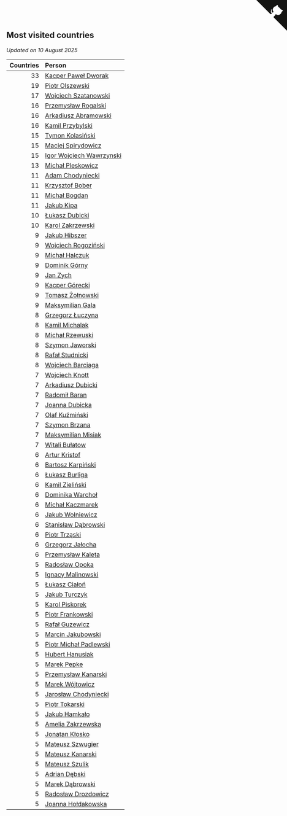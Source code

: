 ## Most visited countries

*Updated on 10 August 2025*

| Countries | Person |
| ---: | :--- |
| 33 | [Kacper Paweł Dworak](https://www.worldcubeassociation.org/persons/2020DWOR01) |
| 19 | [Piotr Olszewski](https://www.worldcubeassociation.org/persons/2013OLSZ02) |
| 17 | [Wojciech Szatanowski](https://www.worldcubeassociation.org/persons/2011SZAT01) |
| 16 | [Przemysław Rogalski](https://www.worldcubeassociation.org/persons/2013ROGA02) |
| 16 | [Arkadiusz Abramowski](https://www.worldcubeassociation.org/persons/2014ABRA01) |
| 16 | [Kamil Przybylski](https://www.worldcubeassociation.org/persons/2016PRZY01) |
| 15 | [Tymon Kolasiński](https://www.worldcubeassociation.org/persons/2016KOLA02) |
| 15 | [Maciej Spirydowicz](https://www.worldcubeassociation.org/persons/2020SPIR01) |
| 15 | [Igor Wojciech Wawrzynski](https://www.worldcubeassociation.org/persons/2019WAWR01) |
| 13 | [Michał Pleskowicz](https://www.worldcubeassociation.org/persons/2009PLES01) |
| 11 | [Adam Chodyniecki](https://www.worldcubeassociation.org/persons/2017CHOD02) |
| 11 | [Krzysztof Bober](https://www.worldcubeassociation.org/persons/2013BOBE01) |
| 11 | [Michał Bogdan](https://www.worldcubeassociation.org/persons/2012BOGD01) |
| 11 | [Jakub Kipa](https://www.worldcubeassociation.org/persons/2010KIPA01) |
| 10 | [Łukasz Dubicki](https://www.worldcubeassociation.org/persons/2018DUBI01) |
| 10 | [Karol Zakrzewski](https://www.worldcubeassociation.org/persons/2014ZAKR01) |
| 9 | [Jakub Hibszer](https://www.worldcubeassociation.org/persons/2018HIBS01) |
| 9 | [Wojciech Rogoziński](https://www.worldcubeassociation.org/persons/2019ROGO04) |
| 9 | [Michał Halczuk](https://www.worldcubeassociation.org/persons/2006HALC01) |
| 9 | [Dominik Górny](https://www.worldcubeassociation.org/persons/2015GORN01) |
| 9 | [Jan Zych](https://www.worldcubeassociation.org/persons/2014ZYCH01) |
| 9 | [Kacper Górecki](https://www.worldcubeassociation.org/persons/2021GORE01) |
| 9 | [Tomasz Żołnowski](https://www.worldcubeassociation.org/persons/2005ZOLN01) |
| 9 | [Maksymilian Gala](https://www.worldcubeassociation.org/persons/2022GALA01) |
| 8 | [Grzegorz Łuczyna](https://www.worldcubeassociation.org/persons/2005LUCZ01) |
| 8 | [Kamil Michalak](https://www.worldcubeassociation.org/persons/2016MICH01) |
| 8 | [Michał Rzewuski](https://www.worldcubeassociation.org/persons/2014RZEW01) |
| 8 | [Szymon Jaworski](https://www.worldcubeassociation.org/persons/2021JAWO01) |
| 8 | [Rafał Studnicki](https://www.worldcubeassociation.org/persons/2005STUD01) |
| 8 | [Wojciech Barciaga](https://www.worldcubeassociation.org/persons/2013BARC03) |
| 7 | [Wojciech Knott](https://www.worldcubeassociation.org/persons/2011KNOT01) |
| 7 | [Arkadiusz Dubicki](https://www.worldcubeassociation.org/persons/2023DUBI01) |
| 7 | [Radomił Baran](https://www.worldcubeassociation.org/persons/2020BARA02) |
| 7 | [Joanna Dubicka](https://www.worldcubeassociation.org/persons/2018DUBI04) |
| 7 | [Olaf Kuźmiński](https://www.worldcubeassociation.org/persons/2018KUZM02) |
| 7 | [Szymon Brzana](https://www.worldcubeassociation.org/persons/2017BRZA01) |
| 7 | [Maksymilian Misiak](https://www.worldcubeassociation.org/persons/2017MISI01) |
| 7 | [Witali Bułatow](https://www.worldcubeassociation.org/persons/2015BUAT01) |
| 6 | [Artur Kristof](https://www.worldcubeassociation.org/persons/2012KRIS12) |
| 6 | [Bartosz Karpiński](https://www.worldcubeassociation.org/persons/2019KARP03) |
| 6 | [Łukasz Burliga](https://www.worldcubeassociation.org/persons/2013BURL01) |
| 6 | [Kamil Zieliński](https://www.worldcubeassociation.org/persons/2008ZIEL01) |
| 6 | [Dominika Warchoł](https://www.worldcubeassociation.org/persons/2021WARC01) |
| 6 | [Michał Kaczmarek](https://www.worldcubeassociation.org/persons/2021KACZ01) |
| 6 | [Jakub Wolniewicz](https://www.worldcubeassociation.org/persons/2012WOLN01) |
| 6 | [Stanisław Dąbrowski](https://www.worldcubeassociation.org/persons/2016DABR03) |
| 6 | [Piotr Trząski](https://www.worldcubeassociation.org/persons/2012TRZA01) |
| 6 | [Grzegorz Jałocha](https://www.worldcubeassociation.org/persons/2012JALO01) |
| 6 | [Przemysław Kaleta](https://www.worldcubeassociation.org/persons/2012KALE01) |
| 5 | [Radosław Opoka](https://www.worldcubeassociation.org/persons/2013OPOK01) |
| 5 | [Ignacy Malinowski](https://www.worldcubeassociation.org/persons/2021MALI02) |
| 5 | [Łukasz Ciałoń](https://www.worldcubeassociation.org/persons/2005CIAL02) |
| 5 | [Jakub Turczyk](https://www.worldcubeassociation.org/persons/2022TURC02) |
| 5 | [Karol Piskorek](https://www.worldcubeassociation.org/persons/2021PISK01) |
| 5 | [Piotr Frankowski](https://www.worldcubeassociation.org/persons/2006FRAN01) |
| 5 | [Rafał Guzewicz](https://www.worldcubeassociation.org/persons/2006GUZE01) |
| 5 | [Marcin Jakubowski](https://www.worldcubeassociation.org/persons/2007JAKU01) |
| 5 | [Piotr Michał Padlewski](https://www.worldcubeassociation.org/persons/2008PADL01) |
| 5 | [Hubert Hanusiak](https://www.worldcubeassociation.org/persons/2013HANU01) |
| 5 | [Marek Pepke](https://www.worldcubeassociation.org/persons/2008PEPK01) |
| 5 | [Przemysław Kanarski](https://www.worldcubeassociation.org/persons/2019KANA04) |
| 5 | [Marek Wójtowicz](https://www.worldcubeassociation.org/persons/2008WOJT01) |
| 5 | [Jarosław Chodyniecki](https://www.worldcubeassociation.org/persons/2018CHOD01) |
| 5 | [Piotr Tokarski](https://www.worldcubeassociation.org/persons/2013TOKA01) |
| 5 | [Jakub Hamkało](https://www.worldcubeassociation.org/persons/2018HAMK01) |
| 5 | [Amelia Zakrzewska](https://www.worldcubeassociation.org/persons/2012ZAKR01) |
| 5 | [Jonatan Kłosko](https://www.worldcubeassociation.org/persons/2013KOSK01) |
| 5 | [Mateusz Szwugier](https://www.worldcubeassociation.org/persons/2014SZWU01) |
| 5 | [Mateusz Kanarski](https://www.worldcubeassociation.org/persons/2017KANA04) |
| 5 | [Mateusz Szulik](https://www.worldcubeassociation.org/persons/2017SZUL01) |
| 5 | [Adrian Dębski](https://www.worldcubeassociation.org/persons/2017DEBS01) |
| 5 | [Marek Dąbrowski](https://www.worldcubeassociation.org/persons/2016DABR02) |
| 5 | [Radosław Drozdowicz](https://www.worldcubeassociation.org/persons/2012DROZ02) |
| 5 | [Joanna Hołdakowska](https://www.worldcubeassociation.org/persons/2016HOLD04) |


<a href="https://github.com/noeruchangd/wca_statistics_vn" class="github-corner" aria-label="View source on Github"><svg width="80" height="80" viewBox="0 0 250 250" style="fill:#151513; color:#fff; position: absolute; top: 0; border: 0; right: 0;" aria-hidden="true"><path d="M0,0 L115,115 L130,115 L142,142 L250,250 L250,0 Z"></path><path d="M128.3,109.0 C113.8,99.7 119.0,89.6 119.0,89.6 C122.0,82.7 120.5,78.6 120.5,78.6 C119.2,72.0 123.4,76.3 123.4,76.3 C127.3,80.9 125.5,87.3 125.5,87.3 C122.9,97.6 130.6,101.9 134.4,103.2" fill="currentColor" style="transform-origin: 130px 106px;" class="octo-arm"></path><path d="M115.0,115.0 C114.9,115.1 118.7,116.5 119.8,115.4 L133.7,101.6 C136.9,99.2 139.9,98.4 142.2,98.6 C133.8,88.0 127.5,74.4 143.8,58.0 C148.5,53.4 154.0,51.2 159.7,51.0 C160.3,49.4 163.2,43.6 171.4,40.1 C171.4,40.1 176.1,42.5 178.8,56.2 C183.1,58.6 187.2,61.8 190.9,65.4 C194.5,69.0 197.7,73.2 200.1,77.6 C213.8,80.2 216.3,84.9 216.3,84.9 C212.7,93.1 206.9,96.0 205.4,96.6 C205.1,102.4 203.0,107.8 198.3,112.5 C181.9,128.9 168.3,122.5 157.7,114.1 C157.9,116.9 156.7,120.9 152.7,124.9 L141.0,136.5 C139.8,137.7 141.6,141.9 141.8,141.8 Z" fill="currentColor" class="octo-body"></path></svg></a><style>.github-corner:hover .octo-arm{animation:octocat-wave 560ms ease-in-out}@keyframes octocat-wave{0%,100%{transform:rotate(0)}20%,60%{transform:rotate(-25deg)}40%,80%{transform:rotate(10deg)}}@media (max-width:500px){.github-corner:hover .octo-arm{animation:none}.github-corner .octo-arm{animation:octocat-wave 560ms ease-in-out}}</style>

